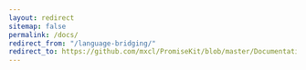 ```yaml
---
layout: redirect
sitemap: false
permalink: /docs/
redirect_from: "/language-bridging/"
redirect_to: https://github.com/mxcl/PromiseKit/blob/master/Documentation/ObjectiveC.md
---
```

